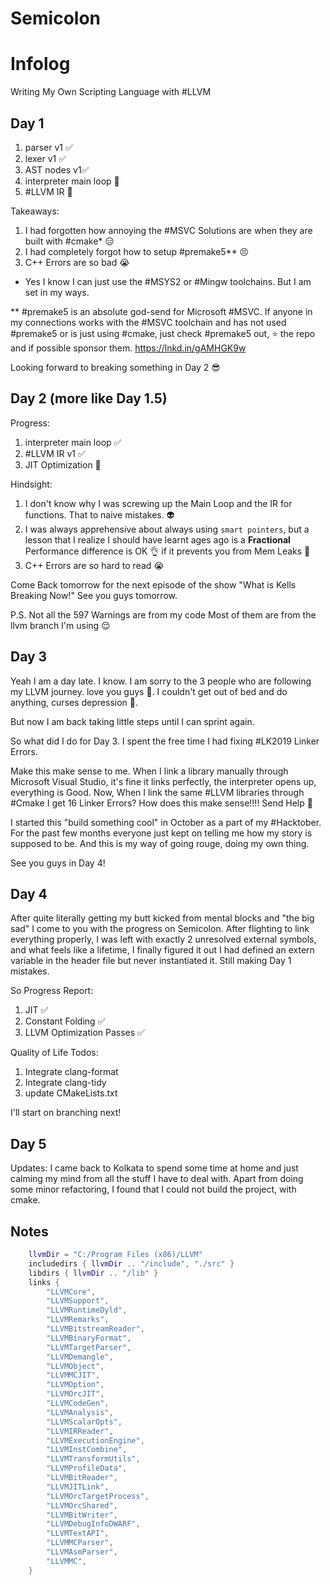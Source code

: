 # Semicolon

# Infolog

Writing My Own Scripting Language with #LLVM

## Day 1

1. parser v1 ✅
2. lexer v1 ✅
3. AST nodes v1✅
4. interpreter main loop 🚧
5. #LLVM IR 🚧

Takeaways:

1. I had forgotten how annoying the #MSVC Solutions are when they are built with #cmake* 😑
2. I had completely forgot how to setup #premake5** 😣
3. C++ Errors are so bad 😭

* Yes I know I can just use the #MSYS2 or #Mingw toolchains. But I am set in my ways.

** #premake5 is an absolute god-send for Microsoft #MSVC. If anyone in my connections works with the #MSVC toolchain and has not used #premake5 or is just using #cmake, just check #premake5 out, ⭐ the repo and if possible sponsor them.
<https://lnkd.in/gAMHGK9w>

Looking forward to breaking something in Day 2 😎

## Day 2 (more like Day 1.5)

Progress:

1. interpreter main loop ✅
2. #LLVM IR v1 ✅
3. JIT Optimization 🚧

Hindsight:

1. I don't know why I was screwing up the Main Loop and the IR for functions. That to naive mistakes. 👽
2. I was always apprehensive about always using `smart pointers`, but a lesson that I realize I should have learnt ages ago is a **Fractional** Performance difference is OK 👌 if it prevents you from Mem Leaks 🤡
3. C++ Errors are so hard to read 😭

Come Back tomorrow for the next episode of the show "What is Kells Breaking Now!" See you guys tomorrow.

P.S. Not all the 597 Warnings are from my code Most of them are from the llvm branch I'm using 😌

## Day 3

Yeah I am a day late. I know. I am sorry to the 3 people who are following my LLVM journey. love you guys 💌. I couldn't get out of bed and do anything, curses depression 🥹.

But now I am back taking little steps until I can sprint again.

So what did I do for Day 3. I spent the free time I had fixing #LK2019 Linker Errors.

Make this make sense to me.
When I link a library manually through Microsoft Visual Studio, it's fine it links perfectly, the interpreter opens up, everything is Good.
Now, When I link the same #LLVM libraries through #Cmake I get 16 Linker Errors?
How does this make sense!!!! Send Help 🥹

I started this "build something cool" in October as a part of my #Hacktober. For the past few months everyone just kept on telling me how my story is supposed to be. And this is my way of going rouge, doing my own thing.

See you guys in Day 4!

## Day 4

After quite literally getting my butt kicked from mental blocks and "the big sad" I come to you with the progress on Semicolon. After flighting to link everything properly, I was left with exactly 2 unresolved external symbols, and what feels like a lifetime, I finally figured it out I had defined an extern variable in the header file but never instantiated it. Still making Day 1 mistakes.

So Progress Report:

1. JIT ✅
2. Constant Folding ✅
3. LLVM Optimization Passes ✅

Quality of Life Todos:

1. Integrate clang-format
2. Integrate clang-tidy
3. update CMakeLists.txt

I'll start on branching next!

## Day 5

Updates: I came back to Kolkata to spend some time at home and just calming my mind from all the stuff I
have to deal with. Apart from doing some minor refactoring, I found that I could not build the project, with cmake.

## Notes

```lua
    llvmDir = "C:/Program Files (x86)/LLVM"
    includedirs { llvmDir .. "/include", "./src" }
    libdirs { llvmDir .. "/lib" }
    links {
        "LLVMCore",
        "LLVMSupport",
        "LLVMRuntimeDyld",
        "LLVMRemarks",
        "LLVMBitstreamReader",
        "LLVMBinaryFormat",
        "LLVMTargetParser",
        "LLVMDemangle",
        "LLVMObject",
        "LLVMMCJIT",
        "LLVMOption",
        "LLVMOrcJIT",
        "LLVMCodeGen",
        "LLVMAnalysis",
        "LLVMScalarOpts",
        "LLVMIRReader",
        "LLVMExecutionEngine",
        "LLVMInstCombine",
        "LLVMTransformUtils",
        "LLVMProfileData",
        "LLVMBitReader",
        "LLVMJITLink",
        "LLVMOrcTargetProcess",
        "LLVMOrcShared",
        "LLVMBitWriter",
        "LLVMDebugInfoDWARF",
        "LLVMTextAPI",
        "LLVMMCParser",
        "LLVMAsmParser",
        "LLVMMC",
    }
```

